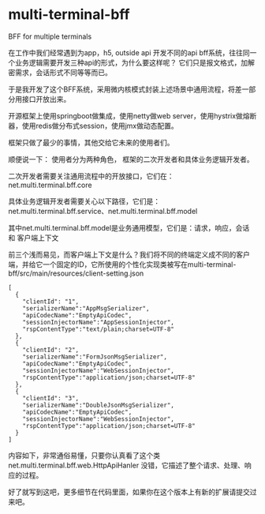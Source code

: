 # multi-terminal-bff
BFF for multiple terminals

在工作中我们经常遇到为app，h5, outside api 开发不同的api bff系统，往往同一个业务逻辑需要开发三种api的形式，为什么要这样呢？
它们只是报文格式，加解密需求，会话形式不同等等而已。

于是我开发了这个BFF系统，采用微内核模式封装上述场景中通用流程，将差一部分用接口开放出来。

开源框架上使用springboot做集成，使用netty做web server，使用hystrix做熔断器，使用redis做分布式session，使用jmx做动态配置。

框架只做了最少的事情，其他交给它未来的使用者们。

顺便说一下：
使用者分为两种角色， 框架的二次开发者和具体业务逻辑开发者。

二次开发者需要关注通用流程中的开放接口，它们在：net.multi.terminal.bff.core

具体业务逻辑开发者需要关心以下路径，它们是：net.multi.terminal.bff.service、net.multi.terminal.bff.model

其中net.multi.terminal.bff.model是业务通用模型，它们是：请求，响应，会话 和 客户端上下文

前三个浅而易见，而客户端上下文是什么？我们将不同的终端定义成不同的客户端，并给它一个固定的ID，它所使用的个性化实现类被写在multi-terminal-bff/src/main/resources/client-setting.json

    [
      {
        "clientId": "1",
        "serializerName":"AppMsgSerializer",
        "apiCodecName":"EmptyApiCodec",
        "sessionInjectorName":"AppSessionInjector",
        "rspContentType":"text/plain;charset=UTF-8"
      },
      {
        "clientId": "2",
        "serializerName":"FormJsonMsgSerializer",
        "apiCodecName":"EmptyApiCodec",
        "sessionInjectorName":"WebSessionInjector",
        "rspContentType":"application/json;charset=UTF-8"
      },
      {
        "clientId": "3",
        "serializerName":"DoubleJsonMsgSerializer",
        "apiCodecName":"EmptyApiCodec",
        "sessionInjectorName":"WebSessionInjector",
        "rspContentType":"application/json;charset=UTF-8"
      }
    ]

内容如下，非常通俗易懂，只要你认真看了这个类net.multi.terminal.bff.web.HttpApiHanler
没错，它描述了整个请求、处理、响应的过程。

好了就写到这吧，更多细节在代码里面，如果你在这个版本上有新的扩展请提交过来吧。
